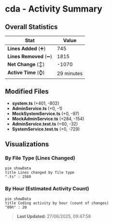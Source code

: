 # cda - Activity Summary 

## Overall Statistics

| Stat                   | Value                                                             |
| ---------------------- | ----------------------------------------------------------------- |
| **Lines Added** (➕)   | 745                                          |
| **Lines Removed** (➖) | 1815                                        |
| **Net Change** (↕)    | -1070                |
| **Active Time** (⌚)   | 29 minutes |


## Modified Files
- **system.ts** (+401, -802)
- **AdminService.ts** (+0, -1)
- **MockSystemService.ts** (+0, -97)
- **MockAdminService.ts** (+284, -154)
- **AdminService.test.ts** (+60, -32)
- **SystemService.test.ts** (+0, -729)

## Visualizations

### By File Type (Lines Changed)

```mermaid
pie showData
title Lines changed by file type
".ts" : 2560
```

### By Hour (Estimated Activity Count)

```mermaid
pie showData
title Coding activity by hour (count of changes)
"09h" : 20
```


> **Last Updated:** 27/06/2025, 09:47:58